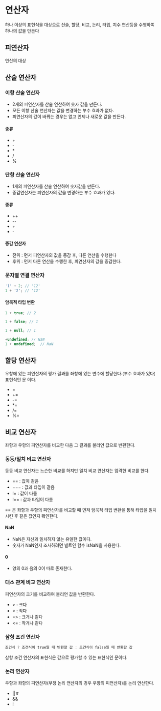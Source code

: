 # 연산자

하나 이상의 표현식을 대상으로 산술, 할당, 비교, 논리, 타입, 지수 연산등을 수행하여 하나의 값을 만든다

## 피연산자

연산의 대상

## 산술 연산자

### 이항 산술 연산자

- 2개의 피연산자를 산술 연산하여 숫자 값을 만든다.
- 모든 이항 산술 연산자는 값을 변경하는 부수 효과가 없다.
- 피연산자의 값이 바뀌는 경우는 없고 언제나 새로운 값을 만든다.

#### 종류

- \+ 
- \- 
- \* 
- \/
- %

### 단항 산술 연산자

- 1개의 피연산자를 산술 연산하여 숫자값을 만든다.
- 증감연산자는 피연산자의 값을 변경하는 부수 효과가 있다.

#### 종류

- \++
- \--
- \+
- \-

#### 증감 연산자

- 전위 : 먼저 피연산자의 값을 증감 후, 다른 연산을 수행한다
- 후위 : 먼저 다른 연산을 수행한 후, 피연산자의 값을 증감한다.

### 문자열 연결 연산자

```js
'1' + 2; // '12'
1 + '2'; // '12'
```

#### 암묵적 타입 변환

```js
1 + true; // 2

1 + false; // 1

1 + null; // 1

+undefined; // NaN
1 + undefined;  // NaN
```

## 할당 연산자

우항에 있는 피연산자의 평가 결과를 좌항에 있는 변수에 할당한다.(부수 효과가 있다)<br>
표현식인 문 이다.

- =
- +=
- \-=
- *=
- /=
- %=

## 비교 연산자

좌항과 우항의 피연산자를 비교한 다음 그 결과를 불리언 값으로 반환한다.

### 동등/일치 비교 연산자

동등 비교 연산자는 느슨한 비교를 하지만 일치 비교 연산자는 엄격한 비교를 한다.

- == : 값이 같음
- === : 값과 타입이 같음 
- != : 값이 다름
- !== : 값과 타입이 다름

== 은 좌항과 우항의 피연산자를 비교할 때 먼저 암묵적 타입 변환을 통해 타입을 일치시킨 후 같은 값인지 확인한다.<br>

#### NaN

- NaN은 자신과 일치하지 않는 유일한 값이다.
- 숫자가 NaN인지 조사하려면 빌트인 함수 isNaN을 사용한다.

#### 0

- 양의 0과 음의 0이 따로 존재한다.

### 대소 관계 비교 연산자

피연산자의 크기를 비교하여 불리언 값을 반환한다.

- \> : 크다
- < : 작다
- => : 크거나 같다
- <= : 작거나 같다

### 삼항 조건 연산자

``` js
조건식 ? 조건식이 true일 때 반환할 값 : 조건식이 false일 때 반환할 값
```

삼항 조건 연산자의 표현식은 값으로 평가할 수 있는 표현식인 문이다.

### 논리 연산자

우항과 좌항의 피연산자(부정 논리 연산자의 경우 우항의 피연산자)를 논리 연산한다.

- ||ㅎ
- &&
- !